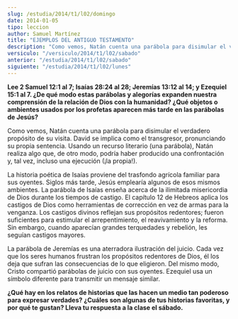 ```yaml
---
slug: /estudia/2014/t1/l02/domingo
date: 2014-01-05
tipo: leccion
author: Samuel Martínez
title: "EJEMPLOS DEL ANTIGUO TESTAMENTO"
description: "Como vemos, Natán cuenta una parábola para disimular el verdadero propósito de  su visita. David se implica como el transgresor, pronunciando su propia  sentencia."
versiculo: "/versiculo/2014/t1/l02/sabado"
anterior: "/estudia/2014/t1/l02/sabado"
siguiente: "/estudia/2014/t1/l02/lunes"
---
```


**Lee 2 Samuel 12:1 al 7; Isaías 28:24 al 28; Jeremías 13:12 al 14; y Ezequiel 15:1 al 7. ¿De qué modo estas parábolas y alegorías expanden nuestra comprensión de la relación de Dios con la humanidad? ¿Qué objetos o ambientes usados por los profetas aparecen más tarde en las parábolas de Jesús?**

Como vemos, Natán cuenta una parábola para disimular el verdadero propósito de su visita. David se implica como el transgresor, pronunciando su propia sentencia. Usando un recurso literario (una parábola), Natán realiza algo que, de otro modo, podría haber producido una confrontación y, tal vez, incluso una ejecución (¡la propia!).

La historia poética de Isaías proviene del trasfondo agrícola familiar para sus oyentes. Siglos más tarde, Jesús emplearía algunos de esos mismos ambientes. La parábola de Isaías enseña acerca de la ilimitada misericordia de Dios durante los tiempos de castigo. El capítulo 12 de Hebreos aplica los castigos de Dios como herramientas de corrección en vez de armas para la venganza. Los castigos divinos reflejan sus propósitos redentores; fueron suficientes para estimular el arrepentimiento, el reavivamiento y la reforma. Sin embargo, cuando aparecían grandes terquedades y rebelión, les seguían castigos mayores.

La parábola de Jeremías es una aterradora ilustración del juicio. Cada vez que los seres humanos frustran los propósitos redentores de Dios, él los deja que sufran las consecuencias de lo que eligieron. Del mismo modo, Cristo compartió parábolas de juicio con sus oyentes. Ezequiel usa un símbolo diferente para transmitir un mensaje similar.

**¿Qué hay en los relatos de historias que las hacen un medio tan poderoso para expresar verdades? ¿Cuáles son algunas de tus historias favoritas, y por qué te gustan? Lleva tu respuesta a la clase el sábado.**

